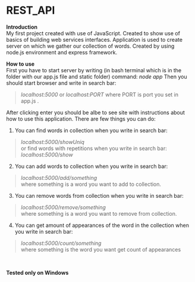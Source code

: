 # REST_API

**Introduction** <br />
My first project created with use of JavaScript. Created to show use of basics of building web services interfaces.
Application is used to create server on which we gather our collection of words. Created by using node.js environment and express framework.

**How to use** <br />
First you have to start server by writing (in bash terminal which is in the folder with our app.js file and static folder) command:
*node app*
Then you should start browser and write in search bar:
>*localhost:5000* 
or 
>*localhost:PORT* 
where PORT is port you set in app.js .

After clicking enter you should be albe to see site with instructions about how to use this application.
There are few things you can do:
1. You can find words in collection when you write in search bar:
>*localhost:5000/showUniq*
<br />or find words with repetitions when you write in search bar:
>*localhost:5000/show*
2. You can add words to collection when you write in search bar:
>*localhost:5000/add/something* 
<br />where something is a word you want to add to collection.
3. You can remove words from collection when you write in search bar:
>*localhost:5000/remove/something* 
<br />where something is a word you want to remove from collection.
4. You can get amount of appearances of the word in the collection when you write in search bar:
>*localhost:5000/count/something* 
<br />where something is the word you want get count of appearances
<br />


**Tested only on Windows**
